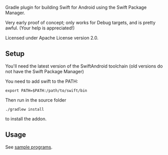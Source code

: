 Gradle plugin for building Swift for Android using the Swift Package Manager.

Very early proof of concept; only works for Debug targets, and is pretty awful. (Your help is appreciated!)

Licensed under Apache License version 2.0.

## Setup

You'll need the latest version of the SwiftAndroid toolchain (old versions
do not have the Swift Package Manager)

You need to add swift to the PATH:

`export PATH=$PATH:/path/to/swift/bin`

Then run in the source folder

`./gradlew install`

to install the addon.

## Usage

See [sample programs](https://github.com/SwiftAndroid/swift-android-samples).
